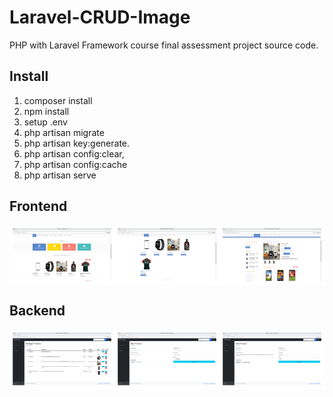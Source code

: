 # Laravel-CRUD-Image
PHP with Laravel Framework course final assessment project source code.

## Install
1. composer install
2. npm install
3. setup .env
4. php artisan migrate
5. php artisan key:generate.
6. php artisan config:clear,
7. php artisan config:cache
8. php artisan serve

## Frontend
<div style="display: grid; grid-template-columns: repeat(3, 1fr);">
  <img src="https://raw.githubusercontent.com/csjoy/Images/master/front_homepage.png" />
  <img src="https://raw.githubusercontent.com/csjoy/Images/master/front_products.png" />
  <img src="https://raw.githubusercontent.com/csjoy/Images/master/front_details.png" />
</div>

## Backend
<div style="display: grid; grid-template-columns: repeat(3, 1fr);">
  <img src="https://raw.githubusercontent.com/csjoy/Images/master/back_manage.png" />
  <img src="https://raw.githubusercontent.com/csjoy/Images/master/back_add.png" />
  <img src="https://raw.githubusercontent.com/csjoy/Images/master/back_edit.png" />
</div>
